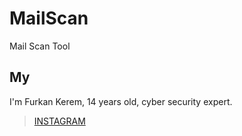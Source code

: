 # MailScan
Mail Scan Tool
## My
I'm Furkan Kerem, 14 years old, cyber security expert.


> [INSTAGRAM](https://Instagram.com/security.fk/)
